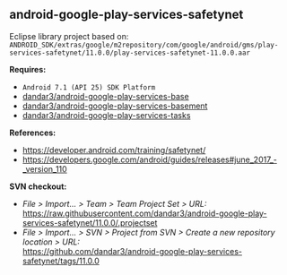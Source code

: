 ## android-google-play-services-safetynet

Eclipse library project based on:<br/>
`ANDROID_SDK/extras/google/m2repository/com/google/android/gms/play-services-safetynet/11.0.0/play-services-safetynet-11.0.0.aar`

**Requires:**
- `Android 7.1 (API 25) SDK Platform`
- [dandar3/android-google-play-services-base](https://github.com/dandar3/android-google-play-services-base/tree/11.0.0)
- [dandar3/android-google-play-services-basement](https://github.com/dandar3/android-google-play-services-basement/tree/11.0.0)
- [dandar3/android-google-play-services-tasks](https://github.com/dandar3/android-google-play-services-tasks/tree/11.0.0)

**References:**
- https://developer.android.com/training/safetynet/
- https://developers.google.com/android/guides/releases#june_2017_-_version_110

**SVN checkout:**
- _File > Import... > Team > Team Project Set > URL:_<br/>
  https://raw.githubusercontent.com/dandar3/android-google-play-services-safetynet/11.0.0/.projectset
- _File > Import... > SVN > Project from SVN > Create a new repository location > URL:_<br/> 
  https://github.com/dandar3/android-google-play-services-safetynet/tags/11.0.0